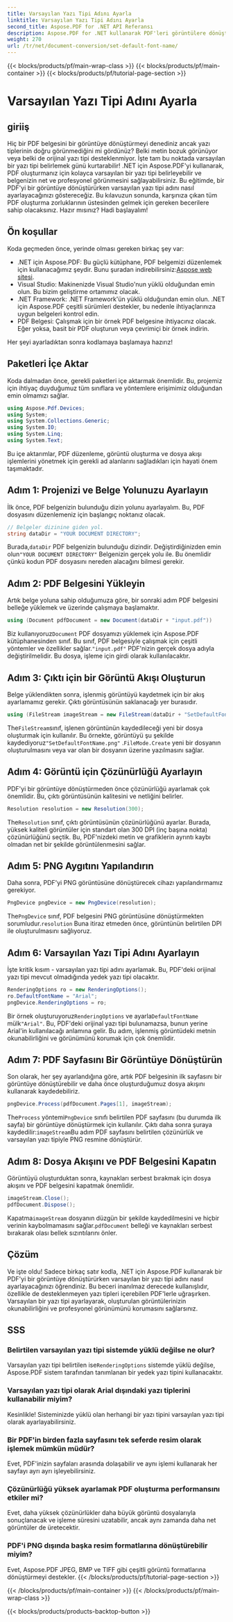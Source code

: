```yaml
---
title: Varsayılan Yazı Tipi Adını Ayarla
linktitle: Varsayılan Yazı Tipi Adını Ayarla
second_title: Aspose.PDF for .NET API Referansı
description: Aspose.PDF for .NET kullanarak PDF'leri görüntülere dönüştürürken varsayılan yazı tipi adının nasıl ayarlanacağını öğrenin. Bu kılavuz ön koşulları, adım adım talimatları ve SSS'leri kapsar.
weight: 270
url: /tr/net/document-conversion/set-default-font-name/
---
```


{{< blocks/products/pf/main-wrap-class >}}
{{< blocks/products/pf/main-container >}}
{{< blocks/products/pf/tutorial-page-section >}}

# Varsayılan Yazı Tipi Adını Ayarla

## giriiş

Hiç bir PDF belgesini bir görüntüye dönüştürmeyi denediniz ancak yazı tiplerinin doğru görünmediğini mi gördünüz? Belki metin bozuk görünüyor veya belki de orijinal yazı tipi desteklenmiyor. İşte tam bu noktada varsayılan bir yazı tipi belirlemek günü kurtarabilir! .NET için Aspose.PDF'yi kullanarak, PDF oluşturmanız için kolayca varsayılan bir yazı tipi belirleyebilir ve belgenizin net ve profesyonel görünmesini sağlayabilirsiniz. Bu eğitimde, bir PDF'yi bir görüntüye dönüştürürken varsayılan yazı tipi adını nasıl ayarlayacağınızı göstereceğiz. Bu kılavuzun sonunda, karşınıza çıkan tüm PDF oluşturma zorluklarının üstesinden gelmek için gereken becerilere sahip olacaksınız. Hazır mısınız? Hadi başlayalım!

## Ön koşullar

Koda geçmeden önce, yerinde olması gereken birkaç şey var:

- .NET için Aspose.PDF: Bu güçlü kütüphane, PDF belgemizi düzenlemek için kullanacağımız şeydir. Bunu şuradan indirebilirsiniz:[Aspose web sitesi](https://releases.aspose.com/pdf/net/).
- Visual Studio: Makinenizde Visual Studio'nun yüklü olduğundan emin olun. Bu bizim geliştirme ortamımız olacak.
- .NET Framework: .NET Framework'ün yüklü olduğundan emin olun. .NET için Aspose.PDF çeşitli sürümleri destekler, bu nedenle ihtiyaçlarınıza uygun belgeleri kontrol edin.
- PDF Belgesi: Çalışmak için bir örnek PDF belgesine ihtiyacınız olacak. Eğer yoksa, basit bir PDF oluşturun veya çevrimiçi bir örnek indirin.

Her şeyi ayarladıktan sonra kodlamaya başlamaya hazırız!

## Paketleri İçe Aktar

Koda dalmadan önce, gerekli paketleri içe aktarmak önemlidir. Bu, projemiz için ihtiyaç duyduğumuz tüm sınıflara ve yöntemlere erişimimiz olduğundan emin olmamızı sağlar.

```csharp
using Aspose.Pdf.Devices;
using System;
using System.Collections.Generic;
using System.IO;
using System.Linq;
using System.Text;
```

Bu içe aktarımlar, PDF düzenleme, görüntü oluşturma ve dosya akışı işlemlerini yönetmek için gerekli ad alanlarını sağladıkları için hayati önem taşımaktadır.

## Adım 1: Projenizi ve Belge Yolunuzu Ayarlayın

İlk önce, PDF belgenizin bulunduğu dizin yolunu ayarlayalım. Bu, PDF dosyasını düzenlemeniz için başlangıç noktanız olacak.

```csharp
// Belgeler dizinine giden yol.
string dataDir = "YOUR DOCUMENT DIRECTORY";
```
 Burada,`dataDir` PDF belgenizin bulunduğu dizindir. Değiştirdiğinizden emin olun`"YOUR DOCUMENT DIRECTORY"` Belgenizin gerçek yolu ile. Bu önemlidir çünkü kodun PDF dosyasını nereden alacağını bilmesi gerekir.

## Adım 2: PDF Belgesini Yükleyin

Artık belge yoluna sahip olduğumuza göre, bir sonraki adım PDF belgesini belleğe yüklemek ve üzerinde çalışmaya başlamaktır.

```csharp
using (Document pdfDocument = new Document(dataDir + "input.pdf"))
```
 Biz kullanıyoruz`Document` PDF dosyamızı yüklemek için Aspose.PDF kütüphanesinden sınıf. Bu sınıf, PDF belgesiyle çalışmak için çeşitli yöntemler ve özellikler sağlar.`"input.pdf"` PDF'nizin gerçek dosya adıyla değiştirilmelidir. Bu dosya, işleme için girdi olarak kullanılacaktır.

## Adım 3: Çıktı için bir Görüntü Akışı Oluşturun

Belge yüklendikten sonra, işlenmiş görüntüyü kaydetmek için bir akış ayarlamamız gerekir. Çıktı görüntüsünün saklanacağı yer burasıdır.

```csharp
using (FileStream imageStream = new FileStream(dataDir + "SetDefaultFontName.png", FileMode.Create))
```
 The`FileStream`sınıf, işlenen görüntünün kaydedileceği yeni bir dosya oluşturmak için kullanılır. Bu örnekte, görüntüyü şu şekilde kaydediyoruz`"SetDefaultFontName.png"` .`FileMode.Create` yeni bir dosyanın oluşturulmasını veya var olan bir dosyanın üzerine yazılmasını sağlar.

## Adım 4: Görüntü için Çözünürlüğü Ayarlayın

PDF'yi bir görüntüye dönüştürmeden önce çözünürlüğü ayarlamak çok önemlidir. Bu, çıktı görüntüsünün kalitesini ve netliğini belirler.

```csharp
Resolution resolution = new Resolution(300);
```
 The`Resolution` sınıf, çıktı görüntüsünün çözünürlüğünü ayarlar. Burada, yüksek kaliteli görüntüler için standart olan 300 DPI (inç başına nokta) çözünürlüğünü seçtik. Bu, PDF'nizdeki metin ve grafiklerin ayrıntı kaybı olmadan net bir şekilde görüntülenmesini sağlar.

## Adım 5: PNG Aygıtını Yapılandırın

Daha sonra, PDF'yi PNG görüntüsüne dönüştürecek cihazı yapılandırmamız gerekiyor.

```csharp
PngDevice pngDevice = new PngDevice(resolution);
```
 The`PngDevice` sınıf, PDF belgesini PNG görüntüsüne dönüştürmekten sorumludur.`resolution` Buna itiraz etmeden önce, görüntünün belirtilen DPI ile oluşturulmasını sağlıyoruz.

## Adım 6: Varsayılan Yazı Tipi Adını Ayarlayın

İşte kritik kısım - varsayılan yazı tipi adını ayarlamak. Bu, PDF'deki orijinal yazı tipi mevcut olmadığında yedek yazı tipi olacaktır.

```csharp
RenderingOptions ro = new RenderingOptions();
ro.DefaultFontName = "Arial";
pngDevice.RenderingOptions = ro;
```
 Bir örnek oluşturuyoruz`RenderingOptions` ve ayarla`DefaultFontName` mülk`"Arial"`. Bu, PDF'deki orijinal yazı tipi bulunamazsa, bunun yerine Arial'in kullanılacağı anlamına gelir. Bu adım, işlenmiş görüntüdeki metnin okunabilirliğini ve görünümünü korumak için çok önemlidir.

## Adım 7: PDF Sayfasını Bir Görüntüye Dönüştürün

Son olarak, her şey ayarlandığına göre, artık PDF belgesinin ilk sayfasını bir görüntüye dönüştürebilir ve daha önce oluşturduğumuz dosya akışını kullanarak kaydedebiliriz.

```csharp
pngDevice.Process(pdfDocument.Pages[1], imageStream);
```
 The`Process` yöntemi`PngDevice` sınıfı belirtilen PDF sayfasını (bu durumda ilk sayfa) bir görüntüye dönüştürmek için kullanılır. Çıktı daha sonra şuraya kaydedilir:`imageStream`Bu adım PDF sayfasını belirtilen çözünürlük ve varsayılan yazı tipiyle PNG resmine dönüştürür.

## Adım 8: Dosya Akışını ve PDF Belgesini Kapatın

Görüntüyü oluşturduktan sonra, kaynakları serbest bırakmak için dosya akışını ve PDF belgesini kapatmak önemlidir.

```csharp
imageStream.Close();
pdfDocument.Dispose();
```
Kapatma`imageStream` dosyanın düzgün bir şekilde kaydedilmesini ve hiçbir verinin kaybolmamasını sağlar.`pdfDocument` belleği ve kaynakları serbest bırakarak olası bellek sızıntılarını önler.

## Çözüm

Ve işte oldu! Sadece birkaç satır kodla, .NET için Aspose.PDF kullanarak bir PDF'yi bir görüntüye dönüştürürken varsayılan bir yazı tipi adını nasıl ayarlayacağınızı öğrendiniz. Bu beceri inanılmaz derecede kullanışlıdır, özellikle de desteklenmeyen yazı tipleri içerebilen PDF'lerle uğraşırken. Varsayılan bir yazı tipi ayarlayarak, oluşturulan görüntülerinizin okunabilirliğini ve profesyonel görünümünü korumasını sağlarsınız.

## SSS

### Belirtilen varsayılan yazı tipi sistemde yüklü değilse ne olur?
 Varsayılan yazı tipi belirtilen ise`RenderingOptions` sistemde yüklü değilse, Aspose.PDF sistem tarafından tanımlanan bir yedek yazı tipini kullanacaktır.

### Varsayılan yazı tipi olarak Arial dışındaki yazı tiplerini kullanabilir miyim?
Kesinlikle! Sisteminizde yüklü olan herhangi bir yazı tipini varsayılan yazı tipi olarak ayarlayabilirsiniz.

### Bir PDF'in birden fazla sayfasını tek seferde resim olarak işlemek mümkün müdür?
Evet, PDF'inizin sayfaları arasında dolaşabilir ve aynı işlemi kullanarak her sayfayı ayrı ayrı işleyebilirsiniz.

### Çözünürlüğü yüksek ayarlamak PDF oluşturma performansını etkiler mi?
Evet, daha yüksek çözünürlükler daha büyük görüntü dosyalarıyla sonuçlanacak ve işleme süresini uzatabilir, ancak aynı zamanda daha net görüntüler de üretecektir.

### PDF'i PNG dışında başka resim formatlarına dönüştürebilir miyim?
Evet, Aspose.PDF JPEG, BMP ve TIFF gibi çeşitli görüntü formatlarına dönüştürmeyi destekler.
{{< /blocks/products/pf/tutorial-page-section >}}

{{< /blocks/products/pf/main-container >}}
{{< /blocks/products/pf/main-wrap-class >}}

{{< blocks/products/products-backtop-button >}}
